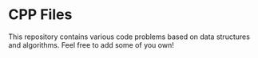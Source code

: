 # CPP Files 

This repository contains various code problems based on data structures and algorithms. 
Feel free to add some of you own!
